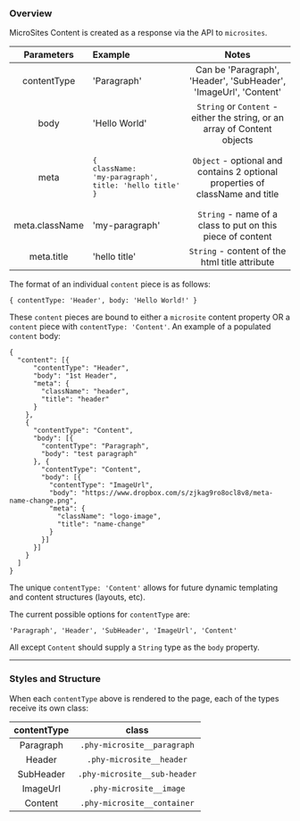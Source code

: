 ### Overview

MicroSites Content is created as a response via the API to `microsites`.

|Parameters|Example|Notes|
|:---:|:---|:---:|
|contentType|'Paragraph'|Can be 'Paragraph', 'Header', 'SubHeader', 'ImageUrl', 'Content'|
|body|'Hello World'|`String` or `Content` - either the string, or an array of Content objects|
|meta|<pre>{<br>className: 'my-paragraph',<br>title: 'hello title'<br>}</pre>|`Object` - optional and contains 2 optional properties of className and title|
|meta.className|'my-paragraph'|`String` - name of a class to put on this piece of content|
|meta.title|'hello title'|`String` - content of the html title attribute|


The format of an individual `content` piece is as follows:

```
{ contentType: 'Header', body: 'Hello World!' }
```

These `content` pieces are bound to either a `microsite` content property OR a `content` piece with `contentType: 'Content'`.  An example of a populated `content` body:

```
{
  "content": [{
      "contentType": "Header",
      "body": "1st Header",
      "meta": {
        "className": "header",
        "title": "header"
      }
    },
    {
      "contentType": "Content",
      "body": [{
        "contentType": "Paragraph",
        "body": "test paragraph"
      }, {
        "contentType": "Content",
        "body": [{
          "contentType": "ImageUrl",
          "body": "https://www.dropbox.com/s/zjkag9ro8ocl8v8/meta-name-change.png",
          "meta": {
            "className": "logo-image",
            "title": "name-change"
          }
        }]
      }]
    }
  ]
}
```

The unique `contentType: 'Content'` allows for future dynamic templating and content structures (layouts, etc).

The current possible options for `contentType` are:

`'Paragraph', 'Header', 'SubHeader', 'ImageUrl', 'Content'`

All except `Content` should supply a `String` type as the `body` property.

---

### Styles and Structure

When each `contentType` above is rendered to the page, each of the types receive its own class:

|contentType|class|
|:---:|:---:|
|Paragraph|`.phy-microsite__paragraph`|
|Header|`.phy-microsite__header`|
|SubHeader|`.phy-microsite__sub-header`|
|ImageUrl|`.phy-microsite__image`|
|Content|`.phy-microsite__container`|
